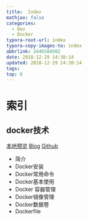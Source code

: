 ```yaml
---
title:  Index
mathjax: false
categories:
  - Dev
  - Docker
typora-root-url: index
typora-copy-images-to: index
abbrlink: 2446584502
date: 2018-12-29 14:38:14
updated: 2018-12-29 14:38:14
tags:
top: 0
---
```



# 索引 
 
## docker技术 
[本地预览](docker技术.md)    [Blog](http://blog.kuma8866.top/posts/1951862235/)     [Github](https://github.com/KumaDocCenter/Docker/blob/master/doc/md/docker技术.md)

  * 简介
  * Docker安装
  * Docker常用命令
  * Docker基本使用
  * Docker 容器管理
  * Docker镜像管理
  * Docker数据卷
  * Dockerfile
 
 
